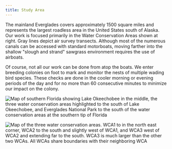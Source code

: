 ```yaml
---
title: Study Area
---
```


The mainland Everglades covers approximately 1500 square miles and represents the largest roadless area in the United States south of Alaska. Our work is focused primarily in the Water Conservation Areas shown at right. Gray lines depict air survey transects. Although most of the numerous canals can be accessed with standard motorboats, moving farther into the shallow "slough and strand" sawgrass environment requires the use of airboats.

Of course, not all our work can be done from atop the boats. We enter breeding colonies on foot to mark and monitor the nests of multiple wading bird species. These checks are done in the cooler morning or evening periods of the day and for no more than 60 consecutive minutes to minimize our impact on the colony.

![Map of southern Florida showing Lake Okeechobee in the middle, the three water conservation areas highlighted to the south of Lake Okeechobee, and Everglades National Park to the south of the water conservation areas at the southern tip of Florida](photo_study_1.jpg)


![Map of the three water conservation areas. WCA1 to in the north east corner, WCA2 to the south and slightly west of WCA1, and WCA3 west of WCA2 and extending far to the south. WCA3 is much larger than the other two WCAs. All WCAs share boundaries with their neighboring WCA](photo_study_2.jpg)